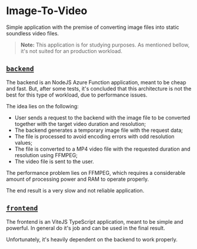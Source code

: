 # Image-To-Video

Simple application with the premise of converting image files into static soundless video files.

> **Note:** This application is for studying purposes. As mentioned bellow, it's not suited for an production workload.

## [`backend`](backend)

The backend is an NodeJS Azure Function application, meant to be cheap and fast.
But, after some tests, it's concluded that this architecture is not the best for this type of workload, due to performance issues.

The idea lies on the following:
* User sends a request to the backend with the image file to be converted together with the target video duration and resolution;
* The backend generates a temporary image file with the request data;
* The file is processed to avoid encoding errors with odd resolution values;
* The file is converted to a MP4 video file with the requested duration and resolution using FFMPEG;
* The video file is sent to the user.

The performance problem lies on FFMPEG, which requires a considerable amount of processing power and RAM to operate properly.

The end result is a very slow and not reliable application.

## [`frontend`](frontend)

The frontend is an ViteJS TypeScript application, meant to be simple and powerful.
In general do it's job and can be used in the final result.

Unfortunately, it's heavily dependent on the backend to work properly.
